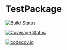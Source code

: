 # TestPackage

[![Build Status](https://travis-ci.org/awbsmith/TestPackage.jl.svg?branch=master)](https://travis-ci.org/awbsmith/TestPackage.jl)

[![Coverage Status](https://coveralls.io/repos/awbsmith/TestPackage.jl/badge.svg?branch=master&service=github)](https://coveralls.io/github/awbsmith/TestPackage.jl?branch=master)

[![codecov.io](http://codecov.io/github/awbsmith/TestPackage.jl/coverage.svg?branch=master)](http://codecov.io/github/awbsmith/TestPackage.jl?branch=master)
